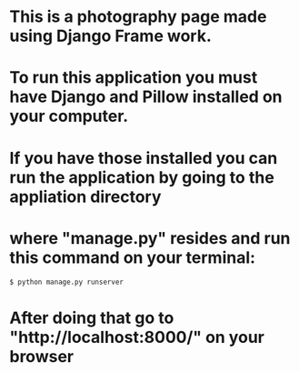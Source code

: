 # This is a photography page made using Django Frame work.
# To run this application you must have Django and Pillow installed on your computer.
#  If you have those installed you can run the application by going to the appliation directory 
#  where "manage.py" resides and run this command on your terminal:
    $ python manage.py runserver
#  After doing that go to "http://localhost:8000/" on your browser
